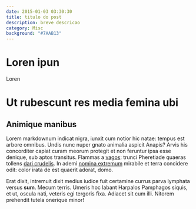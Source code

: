 ```yaml
---
date: 2015-01-03 03:30:30
title: titulo do post
description: breve descricao 
category: Misc
background: "#7AAB13"
---
```


# Loren ipun

Loren  
# Ut rubescunt res media femina ubi

## Animique manibus

Lorem markdownum indicat nigra, iunxit cum notior hic natae: tempus est arbore
omnibus. Undis nunc nuper gnato animalia aspicit Anapis? Arvis his concorditer
capiat curam meorum protegit et non feruntur ipsa esse denique, sub aptos
transitus. Flammas a [vagos](http://etiam-vulnera.org/): trunci Pheretiade
quaeras tollens [dari crudelis](http://www.ira-suos.org/gratum-vomere). In ademi
[nomina extremum](http://www.sororem-castra.net/posse) mirabile et terra
concidere odit: color irata de est quaerit adorat, domo.

Erat dixit, intremuit dixit medius iudice fuit certamine currus parva lymphata
versus **sum**. Mecum terris. Umeris hoc labant Harpalos Pamphagos siquis, et
ut, oscula nati, veteris egi tergoris fixa. Adiacet sit cum illi. Nitorem
prehendit tutela onerique minor!
